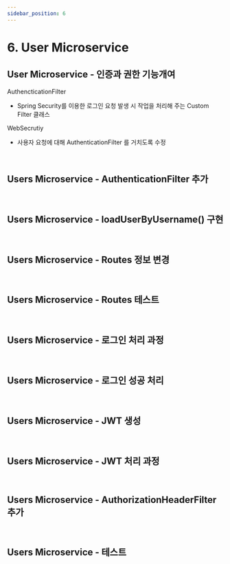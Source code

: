 ```yaml
---
sidebar_position: 6
---
```


# 6. User Microservice

## User Microservice - 인증과 권한 기능개여

AuthencticationFilter

- Spring Security를 이용한 로그인 요청 발생 시 작업을 처리해 주는 Custom Filter 클래스

WebSecrutiy

- 사용자 요청에 대해 AuthenticationFilter 를 거치도록 수정

<br/>

## Users Microservice - AuthenticationFilter 추가

<br/>

## Users Microservice - loadUserByUsername() 구현

<br/>

## Users Microservice - Routes 정보 변경

<br/>

## Users Microservice - Routes 테스트

<br/>

## Users Microservice - 로그인 처리 과정

<br/>

## Users Microservice - 로그인 성공 처리

<br/>

## Users Microservice - JWT 생성

<br/>

## Users Microservice - JWT 처리 과정

<br/>

## Users Microservice - AuthorizationHeaderFilter 추가

<br/>

## Users Microservice - 테스트